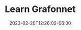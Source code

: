 ---
title: "Learn Grafonnet"
date: 2023-02-20T12:26:02-06:00
draft: false
# description
description: "Learn Grafonnet and implementation of dashboards using Jsonnet"
type : "learning-center"
weight: 1
---